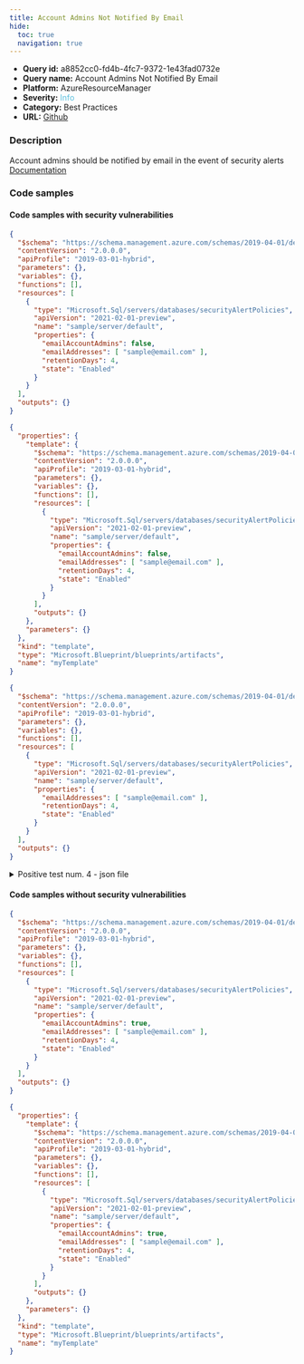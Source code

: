 ```yaml
---
title: Account Admins Not Notified By Email
hide:
  toc: true
  navigation: true
---
```


<style>
  .highlight .hll {
    background-color: #ff171742;
  }
  .md-content {
    max-width: 1100px;
    margin: 0 auto;
  }
</style>

-   **Query id:** a8852cc0-fd4b-4fc7-9372-1e43fad0732e
-   **Query name:** Account Admins Not Notified By Email
-   **Platform:** AzureResourceManager
-   **Severity:** <span style="color:#5bc0de">Info</span>
-   **Category:** Best Practices
-   **URL:** [Github](https://github.com/Checkmarx/kics/tree/master/assets/queries/azureResourceManager/account_admins_not_notified_by_email)

### Description
Account admins should be notified by email in the event of security alerts<br>
[Documentation](https://docs.microsoft.com/en-us/azure/templates/microsoft.sql/2017-03-01-preview/servers/securityalertpolicies?tabs=json)

### Code samples
#### Code samples with security vulnerabilities
```json title="Positive test num. 1 - json file" hl_lines="14"
{
  "$schema": "https://schema.management.azure.com/schemas/2019-04-01/deploymentTemplate.json#",
  "contentVersion": "2.0.0.0",
  "apiProfile": "2019-03-01-hybrid",
  "parameters": {},
  "variables": {},
  "functions": [],
  "resources": [
    {
      "type": "Microsoft.Sql/servers/databases/securityAlertPolicies",
      "apiVersion": "2021-02-01-preview",
      "name": "sample/server/default",
      "properties": {
        "emailAccountAdmins": false,
        "emailAddresses": [ "sample@email.com" ],
        "retentionDays": 4,
        "state": "Enabled"
      }
    }
  ],
  "outputs": {}
}

```
```json title="Positive test num. 2 - json file" hl_lines="16"
{
  "properties": {
    "template": {
      "$schema": "https://schema.management.azure.com/schemas/2019-04-01/deploymentTemplate.json#",
      "contentVersion": "2.0.0.0",
      "apiProfile": "2019-03-01-hybrid",
      "parameters": {},
      "variables": {},
      "functions": [],
      "resources": [
        {
          "type": "Microsoft.Sql/servers/databases/securityAlertPolicies",
          "apiVersion": "2021-02-01-preview",
          "name": "sample/server/default",
          "properties": {
            "emailAccountAdmins": false,
            "emailAddresses": [ "sample@email.com" ],
            "retentionDays": 4,
            "state": "Enabled"
          }
        }
      ],
      "outputs": {}
    },
    "parameters": {}
  },
  "kind": "template",
  "type": "Microsoft.Blueprint/blueprints/artifacts",
  "name": "myTemplate"
}

```
```json title="Positive test num. 3 - json file" hl_lines="13"
{
  "$schema": "https://schema.management.azure.com/schemas/2019-04-01/deploymentTemplate.json#",
  "contentVersion": "2.0.0.0",
  "apiProfile": "2019-03-01-hybrid",
  "parameters": {},
  "variables": {},
  "functions": [],
  "resources": [
    {
      "type": "Microsoft.Sql/servers/databases/securityAlertPolicies",
      "apiVersion": "2021-02-01-preview",
      "name": "sample/server/default",
      "properties": {
        "emailAddresses": [ "sample@email.com" ],
        "retentionDays": 4,
        "state": "Enabled"
      }
    }
  ],
  "outputs": {}
}

```
<details><summary>Positive test num. 4 - json file</summary>

```json hl_lines="15"
{
  "properties": {
    "template": {
      "$schema": "https://schema.management.azure.com/schemas/2019-04-01/deploymentTemplate.json#",
      "contentVersion": "2.0.0.0",
      "apiProfile": "2019-03-01-hybrid",
      "parameters": {},
      "variables": {},
      "functions": [],
      "resources": [
        {
          "type": "Microsoft.Sql/servers/databases/securityAlertPolicies",
          "apiVersion": "2021-02-01-preview",
          "name": "sample/server/default",
          "properties": {
            "emailAddresses": [ "sample@email.com" ],
            "retentionDays": 4,
            "state": "Enabled"
          }
        }
      ],
      "outputs": {}
    },
    "parameters": {}
  },
  "kind": "template",
  "type": "Microsoft.Blueprint/blueprints/artifacts",
  "name": "myTemplate"
}

```
</details>


#### Code samples without security vulnerabilities
```json title="Negative test num. 1 - json file"
{
  "$schema": "https://schema.management.azure.com/schemas/2019-04-01/deploymentTemplate.json#",
  "contentVersion": "2.0.0.0",
  "apiProfile": "2019-03-01-hybrid",
  "parameters": {},
  "variables": {},
  "functions": [],
  "resources": [
    {
      "type": "Microsoft.Sql/servers/databases/securityAlertPolicies",
      "apiVersion": "2021-02-01-preview",
      "name": "sample/server/default",
      "properties": {
        "emailAccountAdmins": true,
        "emailAddresses": [ "sample@email.com" ],
        "retentionDays": 4,
        "state": "Enabled"
      }
    }
  ],
  "outputs": {}
}

```
```json title="Negative test num. 2 - json file"
{
  "properties": {
    "template": {
      "$schema": "https://schema.management.azure.com/schemas/2019-04-01/deploymentTemplate.json#",
      "contentVersion": "2.0.0.0",
      "apiProfile": "2019-03-01-hybrid",
      "parameters": {},
      "variables": {},
      "functions": [],
      "resources": [
        {
          "type": "Microsoft.Sql/servers/databases/securityAlertPolicies",
          "apiVersion": "2021-02-01-preview",
          "name": "sample/server/default",
          "properties": {
            "emailAccountAdmins": true,
            "emailAddresses": [ "sample@email.com" ],
            "retentionDays": 4,
            "state": "Enabled"
          }
        }
      ],
      "outputs": {}
    },
    "parameters": {}
  },
  "kind": "template",
  "type": "Microsoft.Blueprint/blueprints/artifacts",
  "name": "myTemplate"
}

```
